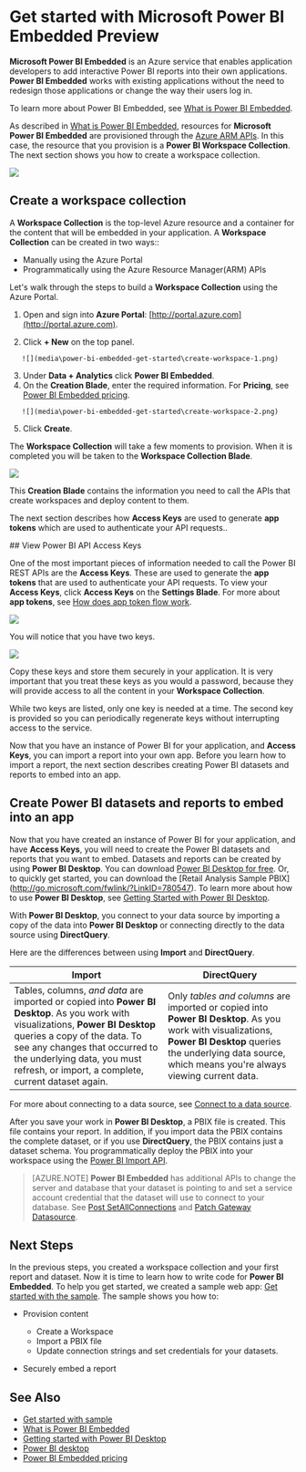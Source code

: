 <properties
   pageTitle="Get started with Microsoft Power BI Embedded Preview"
   description="Power BI Embedded, add interactive Power BI reports into your business intelligence application"
   services="power-bi-embedded"
   documentationCenter=""
   authors="dvana"
   manager="NA"
   editor=""
   tags=""/>
<tags
   ms.service="power-bi-embedded"
   ms.devlang="NA"
   ms.topic="hero-article"
   ms.tgt_pltfrm="NA"
   ms.workload="powerbi"
   ms.date="04/25/2016"
   ms.author="derrickv"/>

# Get started with Microsoft Power BI Embedded Preview

**Microsoft Power BI Embedded** is an Azure service that enables application developers to add interactive Power BI reports into their own applications. **Power BI Embedded** works with existing applications without the need to redesign those applications or change the way their users log in.

To learn more about Power BI Embedded, see [What is Power BI Embedded](power-bi-embedded-what-is-power-bi-embedded.md).

As described in [What is Power BI Embedded](power-bi-embedded-what-is-power-bi-embedded.md), resources for **Microsoft Power BI Embedded** are provisioned through the [Azure ARM APIs](https://msdn.microsoft.com/library/mt712306.aspx). In this case, the resource that you provision is a **Power BI Workspace Collection**. The next section shows you how to create a workspace collection.

![](media\power-bi-embedded-get-started\introduction.png)

## Create a workspace collection
A **Workspace Collection** is the top-level Azure resource and a container for the content that will be embedded in your application. A **Workspace Collection** can be created in two ways::

   -	Manually using the Azure Portal
   -	Programmatically using the Azure Resource Manager(ARM) APIs

Let's walk through the steps to build a **Workspace Collection** using the Azure Portal.

   1.	Open and sign into **Azure Portal**: [http://portal.azure.com](http://portal.azure.com).

   2.	Click **+ New** on the top panel.

       ![](media\power-bi-embedded-get-started\create-workspace-1.png)

   3.	Under **Data + Analytics** click **Power BI Embedded**.
   4.	On the **Creation Blade**, enter the required information. For **Pricing**, see [Power BI Embedded pricing](http://go.microsoft.com/fwlink/?LinkID=760527).

       ![](media\power-bi-embedded-get-started\create-workspace-2.png)

   5. Click **Create**.

The **Workspace Collection** will take a few moments to provision. When it is completed you will be taken to the **Workspace Collection Blade**.

   ![](media\power-bi-embedded-get-started\create-workspace-3.png)

This **Creation Blade** contains the information you  need to call the APIs that create workspaces and deploy content to them.

The next section describes how **Access Keys** are used to generate **app tokens** which are used to authenticate your API requests..

<a name="view-access-keys"/>
## View Power BI API Access Keys

One of the most important pieces of information needed to call the Power BI REST APIs are the **Access Keys**. These are used to generate the **app tokens** that are used to authenticate your API requests. To view your **Access Keys**, click **Access Keys** on the **Settings Blade**. For more about **app tokens**, see [How does app token flow work](power-bi-embedded-app-token-flow.md).

   ![](media\power-bi-embedded-get-started\access-keys.png)

You will notice that you have two keys.

   ![](media\power-bi-embedded-get-started\access-keys-2.png)

Copy these keys and store them securely in your application. It is very important that you treat these keys as you would a password, because they will provide access to all the content in your **Workspace Collection**.

While two keys are listed, only one key is needed at a time. The second key is provided so you can periodically regenerate keys without interrupting access to the service.

Now that you have an instance of Power BI for your application, and **Access Keys**, you can import a report into your own app. Before you learn how to import a report, the next section describes creating Power BI datasets and reports to embed into an app.

## Create Power BI datasets and reports to embed into an app

Now that you have created an instance of Power BI for your application, and have **Access Keys**, you will need to create the Power BI datasets and reports that you want to embed. Datasets and reports  can be created by using **Power BI Desktop**. You can download [Power BI Desktop for free](https://powerbi.microsoft.com/documentation/powerbi-desktop-get-the-desktop/). Or, to quickly get started, you can download the [Retail Analysis Sample PBIX]  (http://go.microsoft.com/fwlink/?LinkID=780547). To learn more about how to use **Power BI Desktop**, see [Getting Started with Power BI Desktop](https://powerbi.microsoft.com/en-us/guided-learning/powerbi-learning-0-2-get-started-power-bi-desktop).

With **Power BI Desktop**, you connect to your data source by importing a copy of the data into **Power BI Desktop** or connecting directly to the data source using **DirectQuery**.

Here are the differences between using **Import** and **DirectQuery**.

|Import | DirectQuery
|---|---
|Tables, columns, *and data* are imported or copied into **Power BI Desktop**. As you work with visualizations, **Power BI Desktop** queries a copy of the data. To see any changes that occurred to the underlying data, you must refresh, or import, a complete, current dataset again.|Only *tables and columns* are imported or copied into **Power BI Desktop**. As you work with visualizations, **Power BI Desktop** queries the underlying data source, which means you're always viewing current data.

For more about connecting to a data source, see [Connect to a data source](power-bi-embedded-connect-datasource.md).

After you save your work in **Power BI Desktop**, a PBIX file is created. This file contains your report. In addition, if you import data the PBIX contains the complete dataset, or if you use **DirectQuery**, the PBIX contains just a dataset schema. You programmatically deploy the PBIX into your workspace using the [Power BI Import API](https://msdn.microsoft.com/library/mt711504.aspx).

> [AZURE.NOTE] **Power BI Embedded** has additional APIs to change the server and database that your dataset is pointing to and set a service account credential that the dataset will use to connect to your database. See [Post SetAllConnections](https://msdn.microsoft.com/library/mt711505.aspx) and [Patch Gateway Datasource](https://msdn.microsoft.com/library/mt711498.aspx).

## Next Steps
In the previous steps, you created a workspace collection and your first report and dataset. Now it is time to learn how to write code for **Power BI Embedded**. To help you get started, we created a sample web app: [Get started with the sample](power-bi-embedded-get-started-sample.md). The sample shows you how to:

  -	Provision content
      - Create a Workspace
      - Import a PBIX file
      - Update connection strings and set credentials for your datasets.

  -	Securely embed a report

## See Also
- [Get started with sample](power-bi-embedded-get-started-sample.md)
- [What is Power BI Embedded](power-bi-embedded-what-is-power-bi-embedded.md)
- [Getting started with Power BI Desktop](https://powerbi.microsoft.com/documentation/powerbi-desktop-getting-started)
- [Power BI desktop](https://powerbi.microsoft.com/documentation/powerbi-desktop-get-the-desktop/)
- [Power BI Embedded pricing](http://go.microsoft.com/fwlink/?LinkID=760527)
